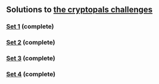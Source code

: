 ## Solutions to [the cryptopals challenges](http://cryptopals.com/)

### [Set 1](cp1.ipynb) (complete)
### [Set 2](cp2.ipynb) (complete)
### [Set 3](cp3.ipynb) (complete)
### [Set 4](cp4.ipynb) (complete)